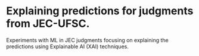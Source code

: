 # Explaining predictions for judgments from JEC-UFSC.

Experiments with ML in JEC judgments focusing on explaining the predictions using Explainable AI (XAI) techniques.
